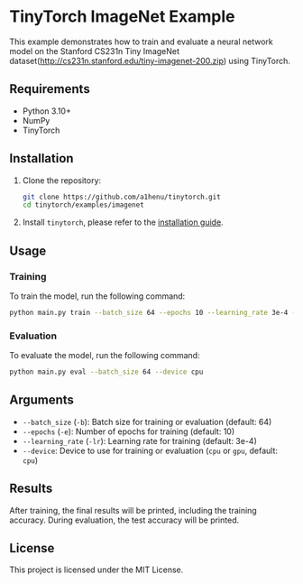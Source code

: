 # TinyTorch ImageNet Example

This example demonstrates how to train and evaluate a neural network model on the Stanford CS231n Tiny ImageNet dataset(http://cs231n.stanford.edu/tiny-imagenet-200.zip) using TinyTorch.

## Requirements

- Python 3.10+
- NumPy
- TinyTorch

## Installation

1. Clone the repository:
    ```bash
    git clone https://github.com/a1henu/tinytorch.git
    cd tinytorch/examples/imagenet
    ```

2. Install `tinytorch`, please refer to the [installation guide](../../README.md#installation).

## Usage

### Training

To train the model, run the following command:
```bash
python main.py train --batch_size 64 --epochs 10 --learning_rate 3e-4 --device cpu
```

### Evaluation

To evaluate the model, run the following command:
```bash
python main.py eval --batch_size 64 --device cpu
```

## Arguments

- `--batch_size` (`-b`): Batch size for training or evaluation (default: 64)
- `--epochs` (`-e`): Number of epochs for training (default: 10)
- `--learning_rate` (`-lr`): Learning rate for training (default: 3e-4)
- `--device`: Device to use for training or evaluation (`cpu` or `gpu`, default: `cpu`)

## Results

After training, the final results will be printed, including the training accuracy. During evaluation, the test accuracy will be printed.

## License

This project is licensed under the MIT License.
